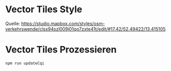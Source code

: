 # Vector Tiles Style

Quelle: https://studio.mapbox.com/styles/osm-verkehrswende/clsx94szl009j01qo7zxte41t/edit/#17.42/52.49422/13.415105

# Vector Tiles Prozessieren

`npm run updateCqi`
